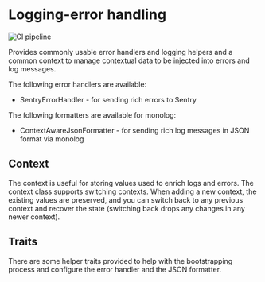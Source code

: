 # Logging-error handling

![CI pipeline](https://github.com/szemul/logging-error-handling/actions/workflows/php.yml/badge.svg)

Provides commonly usable error handlers and logging helpers and a common context to manage contextual data to be
injected into errors and log messages.

The following error handlers are available:
* SentryErrorHandler - for sending rich errors to Sentry

The following formatters are available for monolog:
* ContextAwareJsonFormatter - for sending rich log messages in JSON format via monolog

## Context

The context is useful for storing values used to enrich logs and errors. The context class supports switching contexts.
When adding a new context, the existing values are preserved, and you can switch back to any previous context and
recover the state (switching back drops any changes in any newer context).

## Traits

There are some helper traits provided to help with the bootstrapping process and configure the error handler and the
JSON formatter.
